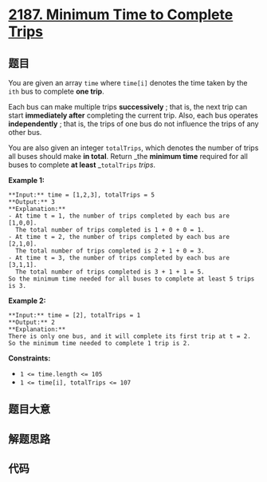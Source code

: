 # [2187. Minimum Time to Complete Trips](https://leetcode.com/problems/minimum-time-to-complete-trips)

## 题目

You are given an array `time` where `time[i]` denotes the time taken by the
`ith` bus to complete **one trip**.

Each bus can make multiple trips **successively** ; that is, the next trip can
start **immediately after** completing the current trip. Also, each bus
operates **independently** ; that is, the trips of one bus do not influence
the trips of any other bus.

You are also given an integer `totalTrips`, which denotes the number of trips
all buses should make **in total**. Return _the **minimum time** required for
all buses to complete **at least** _`totalTrips` _trips_.



**Example 1:**

    
    
    **Input:** time = [1,2,3], totalTrips = 5
    **Output:** 3
    **Explanation:**
    - At time t = 1, the number of trips completed by each bus are [1,0,0]. 
      The total number of trips completed is 1 + 0 + 0 = 1.
    - At time t = 2, the number of trips completed by each bus are [2,1,0]. 
      The total number of trips completed is 2 + 1 + 0 = 3.
    - At time t = 3, the number of trips completed by each bus are [3,1,1]. 
      The total number of trips completed is 3 + 1 + 1 = 5.
    So the minimum time needed for all buses to complete at least 5 trips is 3.
    

**Example 2:**

    
    
    **Input:** time = [2], totalTrips = 1
    **Output:** 2
    **Explanation:**
    There is only one bus, and it will complete its first trip at t = 2.
    So the minimum time needed to complete 1 trip is 2.
    



**Constraints:**

  * `1 <= time.length <= 105`
  * `1 <= time[i], totalTrips <= 107`


## 题目大意

## 解题思路

## 代码

```javascript

```
